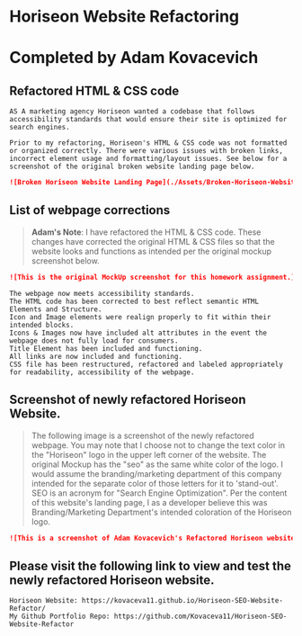 # Horiseon Website Refactoring
# Completed by Adam Kovacevich


## Refactored HTML & CSS code

```
AS A marketing agency Horiseon wanted a codebase that follows accessibility standards that would ensure their site is optimized for search engines.
```

```
Prior to my refactoring, Horiseon's HTML & CSS code was not formatted or organized correctly. There were various issues with broken links, incorrect element usage and formatting/layout issues. See below for a screenshot of the original broken website landing page below.
```
```md
![Broken Horiseon Website Landing Page](./Assets/Broken-Horiseon-Website.png)
```

## List of webpage corrections

> **Adam's Note**: I have refactored the HTML & CSS code. These changes have corrected the original HTML & CSS files so that the website looks and functions as intended per the original mockup screenshot below.

```md
![This is the original MockUp screenshot for this homework assignment.](./Assets/01-html-css-git-homework-demo.png)
```

```
The webpage now meets accessibility standards.
The HTML code has been corrected to best reflect semantic HTML Elements and Structure.
Icon and Image elements were realign properly to fit within their intended blocks. 
Icons & Images now have included alt attributes in the event the webpage does not fully load for consumers. 
Title Element has been included and functioning. 
All links are now included and functioning.
CSS file has been restructured, refactored and labeled appropriately for readability, accessibility of the webpage.
```

## Screenshot of newly refactored Horiseon Website.

>The following image is a screenshot of the newly refactored webpage. You may note that I choose not to change the text color in the "Horiseon" logo in the upper left corner of the website. The original Mockup has the "seo" as the same white color of the logo. I would assume the branding/marketing department of this company intended for the separate color of those letters for it to 'stand-out'. SEO is an acronym for "Search Engine Optimization". Per the content of this website's landing page, I as a developer believe this was Branding/Marketing Department's intended coloration of the Horiseon logo.

```md
![This is a screenshot of Adam Kovacevich's Refactored Horiseon website for the homework assignment.](./Assets/adam_solved_demosite.png)
```

## Please visit the following link to view and test the newly refactored Horiseon website.

```
Horiseon Website: https://kovaceva11.github.io/Horiseon-SEO-Website-Refactor/
My Github Portfolio Repo: https://github.com/Kovaceva11/Horiseon-SEO-Website-Refactor
```